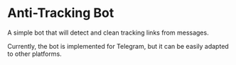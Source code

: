 # Anti-Tracking Bot

A simple bot that will detect and clean tracking links from messages.

Currently, the bot is implemented for Telegram, but it can be easily adapted to other platforms.
